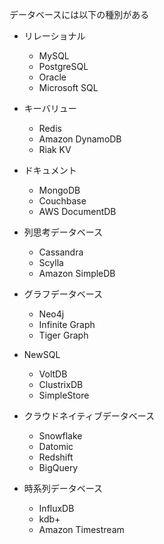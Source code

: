 


データベースには以下の種別がある



- リレーショナル
    - MySQL
    - PostgreSQL
    - Oracle
    - Microsoft SQL

- キーバリュー
    - Redis
    - Amazon DynamoDB
    - Riak KV

- ドキュメント
    - MongoDB
    - Couchbase
    - AWS DocumentDB

- 列思考データベース
    - Cassandra
    - Scylla
    - Amazon SimpleDB

- グラフデータベース
    - Neo4j
    - Infinite Graph
    - Tiger Graph

- NewSQL
    - VoltDB
    - ClustrixDB
    - SimpleStore

- クラウドネイティブデータベース
    - Snowflake
    - Datomic
    - Redshift
    - BigQuery

- 時系列データベース
    - InfluxDB
    - kdb+
    - Amazon Timestream








